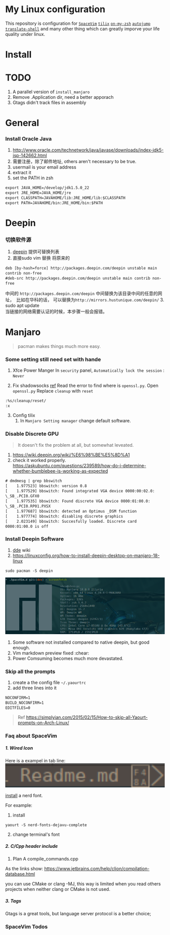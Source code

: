 # My Linux configuration
This repository is configuration for [`SpaceVim`](http://spacevim.org/)
[`tilix`](https://gnunn1.github.io/tilix-web/)
[`on-my-zsh`](https://github.com/robbyrussell/oh-my-zsh)
[`autojump`](https://github.com/wting/autojump) 
[`translate-shell`](https://github.com/soimort/translate-shell)
and many other thing which can greatly imporve your life quality under linux.

# Install

# TODO
1. A parallel version of `install_manjaro`
3. Remove .Application dir, need a better apporach
3. Gtags didn't track files in assembly


# General

### Install Oracle Java
1. http://www.oracle.com/technetwork/java/javase/downloads/index-jdk5-jsp-142662.html
2. 需要注册，除了邮件地址, others aren't necessary to be true.
3. usermail is your email address
4. extract it
5. set the PATH in zsh
```
export JAVA_HOME=/develop/jdk1.5.0_22
export JRE_HOME=JAVA_HOME/jre
export CLASSPATH=JAVAHOME/lib:JRE_HOME/lib:$CLASSPATH
export PATH=JAVAHOME/bin:JRE_HOME/bin:$PATH
```

# Deepin

### 切换软件源
1. [deepin](https://www.deepin.org/mirrors/packages/) 提供可替换列表
2. 直接sudo vim 替换 将原来的
```
deb [by-hash=force] http://packages.deepin.com/deepin unstable main contrib non-free
#deb-src http://packages.deepin.com/deepin unstable main contrib non-free
```
中间的 `http://packages.deepin.com/deepin` 中间替换为该目录中间的任意的网址，　比如在华科的话，
可以替换为`http://mirrors.hustunique.com/deepin/`
3. sudo apt update  
当链接的网络需要认证的时候，本步骤一般会报错。

# Manjaro
> pacman makes things much more easy.

### Some setting still need set with hande
1. Xfce Power Manger
In `security` panel, `Automatically lock the session` : `Never`

2. Fix shadowsocks [ref](https://kionf.com/2016/12/15/errornote-ss/)
Read the error to find where is `openssl.py`.
Open `openssl.py`
Replace `cleanup` with `reset`
```
:%s/cleanup/reset/
:x
```
3. Config tilix
    1. In `Manjaro Setting manager` change default software.

### Disable Discrete GPU
> It doesn't fix the problem at all, but somewhat leveated.

1. https://wiki.deepin.org/wiki/%E6%98%BE%E5%8D%A1
2. check it worked properly.
https://askubuntu.com/questions/239589/how-do-i-determine-whether-bumblebee-is-working-as-expected

```
# dmdmesg | grep bbswitch
[    1.977523] bbswitch: version 0.8
[    1.977529] bbswitch: Found integrated VGA device 0000:00:02.0: \_SB_.PCI0.GFX0
[    1.977535] bbswitch: Found discrete VGA device 0000:01:00.0: \_SB_.PCI0.RP01.PXSX
[    1.977687] bbswitch: detected an Optimus _DSM function
[    1.977774] bbswitch: disabling discrete graphics
[    2.023149] bbswitch: Succesfully loaded. Discrete card 0000:01:00.0 is off
```
### Install Deepin Software
1. [dde](https://wiki.archlinux.org/index.php/Deepin_Desktop_Environment) wiki
2. https://linuxconfig.org/how-to-install-deepin-desktop-on-manjaro-18-linux
```
sudo pacman -S deepin
```
![](./img/a.png)

1. Some software not installed compared to native deepin, but good enough.
2. Vim markdown preview fixed :chear:
3. Power Comsuming becomes much more devastated.

### Skip all the prompts
1. create a the config file `~/.yaourtrc`
2. add three lines into it
```
NOCONFIRM=1
BUILD_NOCONFIRM=1
EDITFILES=0
```
> Ref https://simplyian.com/2015/02/15/How-to-skip-all-Yaourt-prompts-on-Arch-Linux/

### Faq about SpaceVim

##### 1. Wired Icon
Here is a exampel in tab line:
![](./img/b.png)

[install](https://github.com/ryanoasis/vim-devicons/wiki/Installation) a nerd font.

For example:
1. install
```
yaourt -S nerd-fonts-dejavu-complete
```
2. change terminal's font

##### 2. C/Cpp header include
1. Plan A
compile_commands.cpp

As the links show:
https://www.jetbrains.com/help/clion/compilation-database.html

you can use CMake or clang -MJ, this way is limited when you read others projects when neither clang or CMake is not used.

##### 3. Tags
Gtags is a great tools, but language server protocol is a better choice;

### SpaceVim Todos
